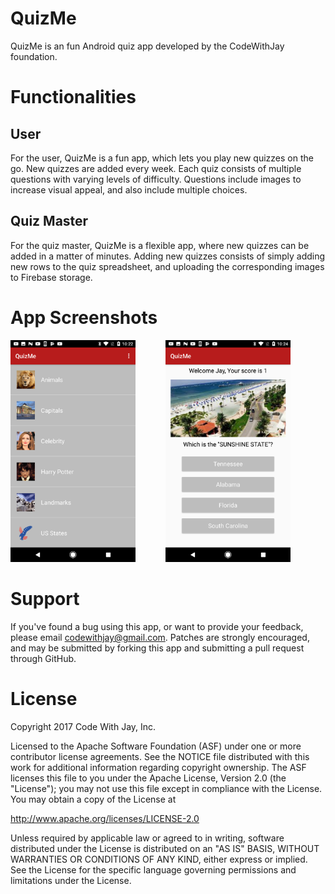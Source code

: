 # QuizMe
QuizMe is an fun Android quiz app developed by the CodeWithJay foundation.

# Functionalities

## User
For the user, QuizMe is a fun app, which lets you play new quizzes on the go. New quizzes are added every week. Each quiz consists of multiple questions with varying levels of difficulty. Questions include images to increase visual appeal, and also include multiple choices.

## Quiz Master
For the quiz master, QuizMe is a flexible app, where new quizzes can be added in a matter of minutes. Adding new quizzes consists of simply adding new rows to the quiz spreadsheet, and uploading the corresponding images to Firebase storage.

# App Screenshots
<img src="QuizSelectorImage.png" width="200"> <img height="350" hspace="20"/> <img src="QuizImage.png" width="200">

# Support

If you've found a bug using this app, or want to provide your feedback, please email codewithjay@gmail.com. Patches are strongly encouraged, and may be submitted by forking this app and submitting a pull request through GitHub.

# License

Copyright 2017 Code With Jay, Inc.

Licensed to the Apache Software Foundation (ASF) under one or more contributor license agreements. See the NOTICE file distributed with this work for additional information regarding copyright ownership. The ASF licenses this file to you under the Apache License, Version 2.0 (the "License"); you may not use this file except in compliance with the License. You may obtain a copy of the License at

http://www.apache.org/licenses/LICENSE-2.0

Unless required by applicable law or agreed to in writing, software distributed under the License is distributed on an "AS IS" BASIS, WITHOUT WARRANTIES OR CONDITIONS OF ANY KIND, either express or implied. See the License for the specific language governing permissions and limitations under the License.